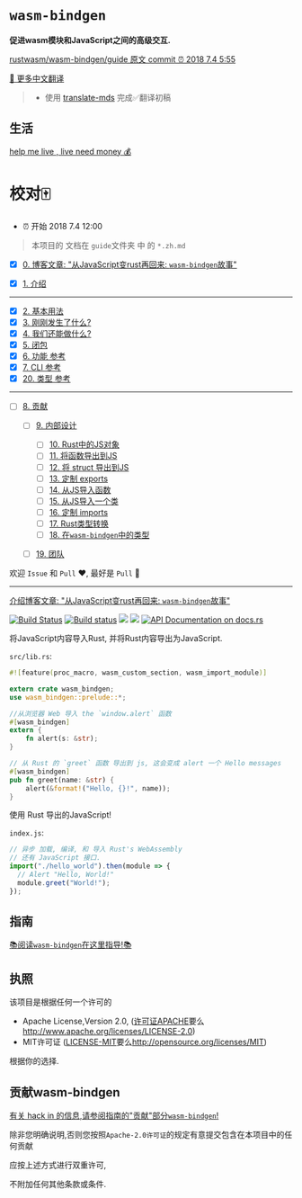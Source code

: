 
<meta charset="utf-8"/>

# `wasm-bindgen` 

**促进wasm模块和JavaScript之间的高级交互.**

[rustwasm/wasm-bindgen/guide 原文 commit ⏰  2018 7.4 5:55](https://github.com/rustwasm/wasm-bindgen/tree/3092beb4e4103459286b50f5ee161834ba1d117f)

[👋 更多中文翻译](https://github.com/chinanf-boy/chinese-translate-list)

> - 使用 [translate-mds](https://github.com/chinanf-boy/translate-mds) 完成✅翻译初稿

## 生活

[help me live , live need money 💰](https://github.com/chinanf-boy/live-need-money)

# 校对🀄️

- ⏰ 开始 2018 7.4 12:00

> 本项目的 文档在 `guide`文件夹 中 的 `*.zh.md`

- [x] [0. 博客文章: "从JavaScript变rust再回来: `wasm-bindgen`故事"][post]

- [x] [1. 介绍](./guide/src/introduction.zh.md)

* * *

- [x] [2. 基本用法](./guide/src/basic-usage.zh.md)
- [x] [3. 刚刚发生了什么?](./guide/src/what-just-happened.zh.md)
- [x] [4. 我们还能做什么?](./guide/src/what-else-can-we-do.zh.md)
- [x] [5. 闭包](./guide/src/closures.zh.md)
- [x] [6. 功能 参考](./guide/src/feature-reference.zh.md)
- [x] [7. CLI 参考](./guide/src/cli-reference.zh.md)
- [x] [20. 类型 参考](./guide/src/reference.zh.md)

* * *

- [ ] [8. 贡献](./guide/src/contributing.zh.md)
    - [ ] [9. 内部设计](./guide/src/design.zh.md)
        - [ ] [10. Rust中的JS对象](./guide/src/design/js-objects-in-rust.zh.md)
        - [ ] [11. 将函数导出到JS](./guide/src/design/exporting-rust.zh.md)
        - [ ] [12. 将 struct 导出到JS](./guide/src/design/exporting-rust-struct.zh.md)
        - [ ] [13. 定制 exports ](./guide/src/design/export-customization.zh.md)
        - [ ] [14. 从JS导入函数](./guide/src/design/importing-js.zh.md)
        - [ ] [15. 从JS导入一个类](./guide/src/design/importing-js-struct.zh.md)
        - [ ] [16. 定制 imports](./guide/src/design/import-customization.zh.md)
        - [ ] [17. Rust类型转换](./guide/src/design/rust-type-conversions.zh.md)
        - [ ] [18. 在`wasm-bindgen`中的类型](./guide/src/design/describe.zh.md)
    - [ ] [19. 团队](./guide/src/team.zh.md)



欢迎 `Issue` 和 `Pull` ❤️, 最好是 `Pull` 👏

---

[介绍博客文章: "从JavaScript变rust再回来: `wasm-bindgen`故事"][post]

[host]: https://github.com/WebAssembly/host-bindings

[post]: ./javascript-to-rust-and-back-again-a-wasm-bindgen-tale.zh.md

[![Build Status](https://travis-ci.org/rustwasm/wasm-bindgen.svg?branch=master)](https://travis-ci.org/rustwasm/wasm-bindgen)
[![Build status](https://ci.appveyor.com/api/projects/status/559c0lj5oh271u4c?svg=true)](https://ci.appveyor.com/project/alexcrichton/wasm-bindgen)
[![](http://meritbadge.herokuapp.com/wasm-bindgen)](https://crates.io/crates/wasm-bindgen)
[![](https://img.shields.io/crates/d/wasm-bindgen.svg)](https://crates.io/crates/wasm-bindgen)
[![API Documentation on docs.rs](https://docs.rs/wasm-bindgen/badge.svg)](https://docs.rs/wasm-bindgen)

将JavaScript内容导入Rust, 并将Rust内容导出为JavaScript. 

`src/lib.rs`: 

```rust
#![feature(proc_macro, wasm_custom_section, wasm_import_module)]

extern crate wasm_bindgen;
use wasm_bindgen::prelude::*;

//从浏览器 Web 导入 the `window.alert` 函数 
#[wasm_bindgen]
extern {
    fn alert(s: &str);
}

// 从 Rust 的 `greet` 函数 导出到 js, 这会变成 alert 一个 Hello messages
#[wasm_bindgen]
pub fn greet(name: &str) {
    alert(&format!("Hello, {}!", name));
}
```

使用 Rust 导出的JavaScript!

`index.js`: 

```js
// 异步 加载, 编译, 和 导入 Rust's WebAssembly
// 还有 JavaScript 接口.
import("./hello_world").then(module => {
  // Alert "Hello, World!"
  module.greet("World!");
});
```

## 指南

[📚阅读`wasm-bindgen`在这里指导!📚](https://rustwasm.github.io/wasm-bindgen)

## 执照

该项目是根据任何一个许可的

-   Apache License,Version 2.0, ([许可证APACHE](LICENSE-APACHE)要么<http://www.apache.org/licenses/LICENSE-2.0>) 
-   MIT许可证 ([LICENSE-MIT](LICENSE-MIT)要么<http://opensource.org/licenses/MIT>) 

根据你的选择. 

## 贡献wasm-bindgen

[有关 hack in 的信息,请参阅指南的"贡献"部分`wasm-bindgen`!][contributing]

除非您明确说明,否则您按照`Apache-2.0许可证`的规定有意提交包含在本项目中的任何贡献

应按上述方式进行双重许可,

不附加任何其他条款或条件. 

[contributing]: https://rustwasm.github.io/wasm-bindgen/contributing.html
